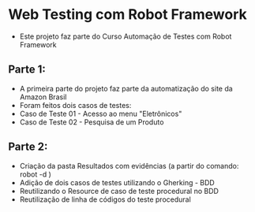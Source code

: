 # Web Testing com Robot Framework
- Este projeto faz parte do Curso Automação de Testes com Robot Framework

## Parte 1:
- A primeira parte do projeto faz parte da automatização do site da Amazon Brasil
- Foram feitos dois casos de testes:
- Caso de Teste 01 - Acesso ao menu "Eletrônicos"
- Caso de Teste 02 - Pesquisa de um Produto

## Parte 2:
- Criação da pasta Resultados com evidências (a partir do comando: robot -d )
- Adição de dois casos de testes utilizando o Gherking - BDD
- Reutilizando o Resource de caso de teste procedural no BDD
- Reutilização de linha de códigos do teste procedural
